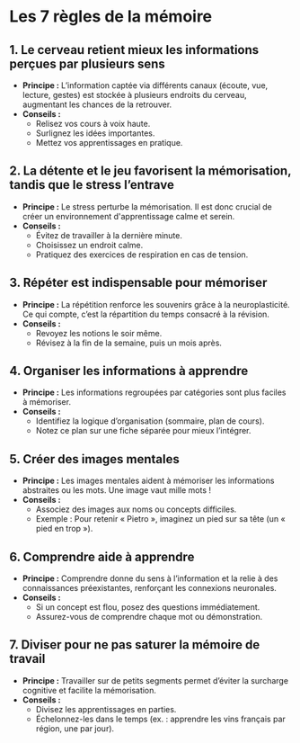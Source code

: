 # Les 7 règles de la mémoire

## **1. Le cerveau retient mieux les informations perçues par plusieurs sens**

-   **Principe :** L’information captée via différents canaux (écoute, vue, lecture, gestes) est stockée à plusieurs endroits du cerveau, augmentant les chances de la retrouver.
-   **Conseils :**
    -   Relisez vos cours à voix haute.
    -   Surlignez les idées importantes.
    -   Mettez vos apprentissages en pratique.


## **2. La détente et le jeu favorisent la mémorisation, tandis que le stress l’entrave**

-   **Principe :** Le stress perturbe la mémorisation. Il est donc crucial de créer un environnement d'apprentissage calme et serein.
-   **Conseils :**
    -   Évitez de travailler à la dernière minute.
    -   Choisissez un endroit calme.
    -   Pratiquez des exercices de respiration en cas de tension.


## **3. Répéter est indispensable pour mémoriser**

-   **Principe :** La répétition renforce les souvenirs grâce à la neuroplasticité. Ce qui compte, c’est la répartition du temps consacré à la révision.
-   **Conseils :**
    -   Revoyez les notions le soir même.
    -   Révisez à la fin de la semaine, puis un mois après.


## **4. Organiser les informations à apprendre**

-   **Principe :** Les informations regroupées par catégories sont plus faciles à mémoriser.
-   **Conseils :**
    -   Identifiez la logique d’organisation (sommaire, plan de cours).
    -   Notez ce plan sur une fiche séparée pour mieux l’intégrer.


## **5. Créer des images mentales**

-   **Principe :** Les images mentales aident à mémoriser les informations abstraites ou les mots. Une image vaut mille mots !
-   **Conseils :**
    -   Associez des images aux noms ou concepts difficiles.
    -   Exemple : Pour retenir « Pietro », imaginez un pied sur sa tête (un « pied en trop »).


## **6. Comprendre aide à apprendre**

-   **Principe :** Comprendre donne du sens à l’information et la relie à des connaissances préexistantes, renforçant les connexions neuronales.
-   **Conseils :**
    -   Si un concept est flou, posez des questions immédiatement.
    -   Assurez-vous de comprendre chaque mot ou démonstration.


## **7. Diviser pour ne pas saturer la mémoire de travail**

-   **Principe :** Travailler sur de petits segments permet d’éviter la surcharge cognitive et facilite la mémorisation.
-   **Conseils :**
    -   Divisez les apprentissages en parties.
    -   Échelonnez-les dans le temps (ex. : apprendre les vins français par région, une par jour).
<!--stackedit_data:
eyJoaXN0b3J5IjpbMTAxMjE3Mzc0XX0=
-->